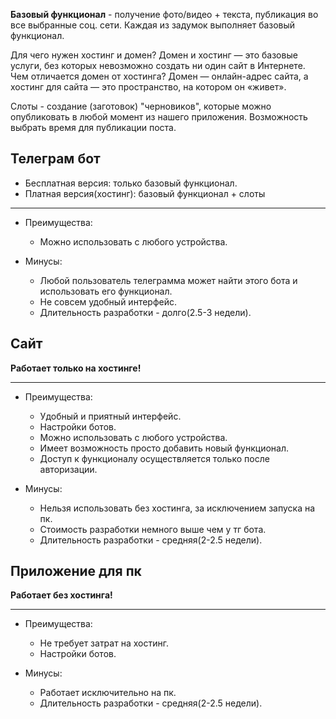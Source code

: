 **Базовый функционал** - получение фото/видео + текста, публикация во все выбранные соц. сети.
Каждая из задумок выполняет базовый функционал.

Для чего нужен хостинг и домен? Домен и хостинг — это базовые услуги, без которых невозможно создать ни один сайт в Интернете. Чем отличается домен от хостинга? Домен — онлайн-адрес сайта, а хостинг для сайта — это пространство, на котором он «живет».

Слоты - создание (заготовок) "черновиков", которые можно опубликовать в любой момент из нашего приложения.
Возможность выбрать время для публикации поста.

## Телеграм бот

* Бесплатная версия: только базовый функционал.
* Платная версия(хостинг): базовый функционал + слоты
***
* Преимущества:
    + Можно использовать с любого устройства.

* Минусы:
    + Любой пользователь телеграмма может найти этого бота и использовать его функционал.
    + Не совсем удобный интерфейс.
    + Длительность разработки - долго(2.5-3 недели).

## Сайт

**Работает только на хостинге!**
***
* Преимущества:
    + Удобный и приятный интерфейс.
    + Настройки ботов.
    + Можно использовать с любого устройства.
    + Имеет возможность просто добавить новый функционал.
    + Доступ к функционалу осуществляется только после авторизации.

* Минусы:
    + Нельзя использовать без хостинга, за исключением запуска на пк.
    + Стоимость разработки немного выше чем у тг бота.
    + Длительность разработки - средняя(2-2.5 недели).

## Приложение для пк

**Работает без хостинга!**
***
* Преимущества:
    + Не требует затрат на хостинг.
    + Настройки ботов.

* Минусы:
    + Работает исключительно на пк.
    + Длительность разработки - средняя(2-2.5 недели).
